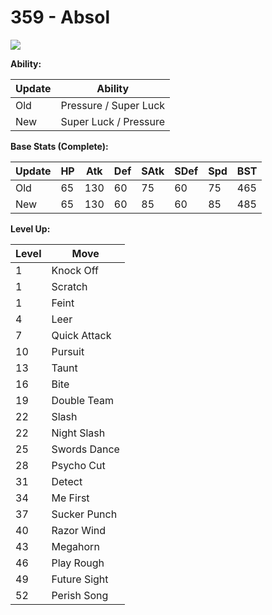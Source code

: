 # 359 - Absol
![][359]

**Ability:**

Update | Ability
---    | ---
Old    | Pressure / Super Luck
New    | Super Luck / Pressure

**Base Stats (Complete):**

Update | HP | Atk | Def | SAtk | SDef | Spd | BST
---    | ---| --- | --- | ---  | ---  | --- | ---
Old    | 65 |  130 |  60 |  75  |  60  |  75  |  465
New    | 65 |  130 |  60 |  85  |  60  |  85  |  485

**Level Up:**

Level | Move
---   | ---
  1   | Knock Off
  1   | Scratch
  1   | Feint
  4   | Leer
  7   | Quick Attack
 10   | Pursuit
 13   | Taunt
 16   | Bite
 19   | Double Team
 22   | Slash
 22   | Night Slash
 25   | Swords Dance
 28   | Psycho Cut
 31   | Detect
 34   | Me First
 37   | Sucker Punch
 40   | Razor Wind
 43   | Megahorn
 46   | Play Rough
 49   | Future Sight
 52   | Perish Song



[359]: /img/pokemon/359.png
